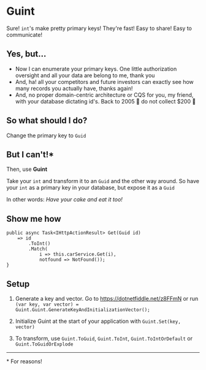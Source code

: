 

# Guint
Sure! `int`'s make pretty primary keys! They're fast! Easy to share! Easy to communicate!

## Yes, but...

- Now I can enumerate your primary keys. One little authorization oversight and all your data are belong to me, thank you
- And, ha! all your competitors and future investors can exactly see how many records you actually have, thanks again!
- And, no proper domain-centric architecture or CQS for you, my friend, with your database dictating id's. Back to 2005 🦕 do not collect $200 👋

## So what should I do?
Change the primary key to `Guid`

## But I can't!*
Then, use **Guint**

Take your `int` and transform it to an `Guid` and the other way around. So have your `int` as a primary key in your database, but expose it as a `Guid`

In other words: *Have your cake and eat it too!*

## Show me how
```
public async Task<IHttpActionResult> Get(Guid id)
    => id
        .ToInt()
        .Match(
            i => this.carService.Get(i),
            notfound => NotFound());
}
```

## Setup

1. Generate a key and vector. Go to https://dotnetfiddle.net/z8FFmN or run `(var key, var vector) = Guint.Guint.GenerateKeyAndInitializationVector();`

2. Initialize Guint at the start of your application with `Guint.Set(key, vector)`

3. To transform, use `Guint.ToGuid`, `Guint.ToInt`, `Guint.ToIntOrDefault` or `Guint.ToGuidOrExplode`


---
\* For reasons!
